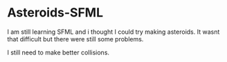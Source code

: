 # Asteroids-SFML

I am still learning SFML and i thought I could try making asteroids.
It wasnt that difficult but there were still some problems.

I still need to make better collisions.
